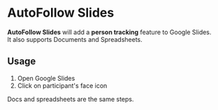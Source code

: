 # AutoFollow Slides

**AutoFollow Slides** will add a **person tracking** feature to Google Slides.  
It also supports Documents and Spreadsheets.

## Usage

1.  Open Google Slides
2.  Click on participant's face icon

Docs and spreadsheets are the same steps.
